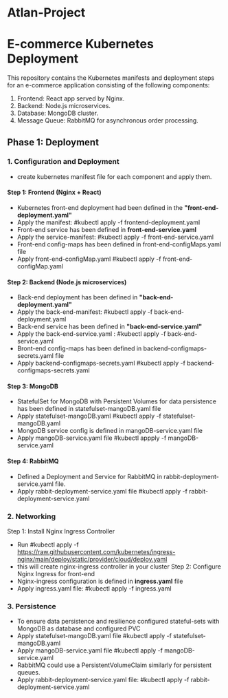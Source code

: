 # Atlan-Project

# E-commerce Kubernetes Deployment
This repository contains the Kubernetes manifests and deployment steps for an e-commerce application consisting of the following components:
1. Frontend: React app served by Nginx.
2. Backend: Node.js microservices.
3. Database: MongoDB cluster.
4. Message Queue: RabbitMQ for asynchronous order processing.

## Phase 1: Deployment

### 1. Configuration and Deployment
-  create kubernetes manifest file for each component and apply them.
 
#### Step 1: Frontend (Nginx + React)
- Kubernetes front-end deployment had been defined in the **"front-end-deployment.yaml"**
- Apply the manifest:
    #kubectl apply -f frontend-deployment.yaml
- Front-end service has been defined in **front-end-service.yaml**
- Apply the service-manifest:
    #kubectl apply -f front-end-service.yaml
- Front-end config-maps has been defined in front-end-configMaps.yaml file
- Apply front-end-configMap.yaml
    #kubectl apply -f front-end-configMap.yaml

#### Step 2: Backend (Node.js microservices)
- Back-end deployment has been defined in **"back-end-deployment.yaml"**
- Apply the back-end-manifest:
    #kubectl apply -f back-end-deployment.yaml
- Back-end service has been defined in **"back-end-service.yaml"**
- Apply the back-end-service.yaml :
    #kubectl apply -f back-end-service.yaml
- Bront-end config-maps has been defined in backend-configmaps-secrets.yaml file
- Apply backend-configmaps-secrets.yaml
    #kubectl apply -f backend-configmaps-secrets.yaml

#### Step 3: MongoDB
- StatefulSet for MongoDB with Persistent Volumes for data persistence has been defined in statefulset-mangoDB.yaml file
- Apply statefulset-mangoDB.yaml #kubectl apply -f statefulset-mangoDB.yaml
- MongoDB service config is defined in mangoDB-service.yaml file
- Apply mangoDB-service.yaml file
   #kubectl appply -f mangoDB-service.yaml

#### Step 4: RabbitMQ
- Defined a Deployment and Service for RabbitMQ in rabbit-deployment-service.yaml file.
- Apply rabbit-deployment-service.yaml file
    #kubectl apply -f rabbit-deployment-service.yaml

### 2. Networking
Step 1: Install Nginx Ingress Controller
- Run
    #kubectl apply -f https://raw.githubusercontent.com/kubernetes/ingress-nginx/main/deploy/static/provider/cloud/deploy.yaml
- this will create nginx-ingress controller in your cluster
Step 2: Configure Nginx Ingress for front-end
- Nginx-ingress configuration is defined in **ingress.yaml** file
- Apply ingress.yaml file:
    #kubectl apply -f ingress.yaml

### 3. Persistence
- To ensure data persistence and resilience configured stateful-sets with MongoDB as database and configured PVC
- Apply statefulset-mangoDB.yaml file
    #kubectl apply -f statefulset-mangoDB.yaml
- Apply mangoDB-service.yaml file
    #kubectl apply -f mangoDB-service.yaml
- RabbitMQ could use a PersistentVolumeClaim similarly for persistent queues.
- Apply rabbit-deployment-service.yaml file:
    #kubectl apply -f rabbit-deployment-service.yaml
  




  




